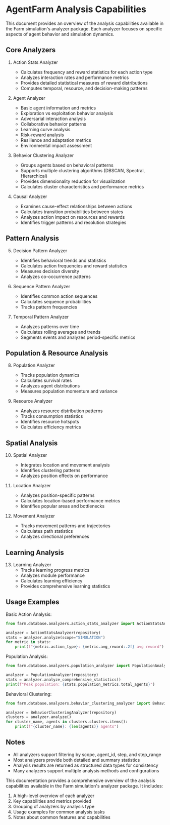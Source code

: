 AgentFarm Analysis Capabilities
===========================================

This document provides an overview of the analysis capabilities available in the Farm 
simulation's analyzer package. Each analyzer focuses on specific aspects of agent behavior 
and simulation dynamics.

Core Analyzers
-------------

1. Action Stats Analyzer
   - Calculates frequency and reward statistics for each action type
   - Analyzes interaction rates and performance metrics
   - Provides detailed statistical measures of reward distributions
   - Computes temporal, resource, and decision-making patterns

2. Agent Analyzer
   - Basic agent information and metrics
   - Exploration vs exploitation behavior analysis
   - Adversarial interaction analysis
   - Collaborative behavior patterns
   - Learning curve analysis
   - Risk-reward analysis
   - Resilience and adaptation metrics
   - Environmental impact assessment

3. Behavior Clustering Analyzer
   - Groups agents based on behavioral patterns
   - Supports multiple clustering algorithms (DBSCAN, Spectral, Hierarchical)
   - Provides dimensionality reduction for visualization
   - Calculates cluster characteristics and performance metrics

4. Causal Analyzer
   - Examines cause-effect relationships between actions
   - Calculates transition probabilities between states
   - Analyzes action impact on resources and rewards
   - Identifies trigger patterns and resolution strategies

Pattern Analysis
--------------

5. Decision Pattern Analyzer
   - Identifies behavioral trends and statistics
   - Calculates action frequencies and reward statistics
   - Measures decision diversity
   - Analyzes co-occurrence patterns

6. Sequence Pattern Analyzer
   - Identifies common action sequences
   - Calculates sequence probabilities
   - Tracks pattern frequencies

7. Temporal Pattern Analyzer
   - Analyzes patterns over time
   - Calculates rolling averages and trends
   - Segments events and analyzes period-specific metrics

Population & Resource Analysis
---------------------------

8. Population Analyzer
   - Tracks population dynamics
   - Calculates survival rates
   - Analyzes agent distributions
   - Measures population momentum and variance

9. Resource Analyzer
   - Analyzes resource distribution patterns
   - Tracks consumption statistics
   - Identifies resource hotspots
   - Calculates efficiency metrics

Spatial Analysis
--------------

10. Spatial Analyzer
    - Integrates location and movement analysis
    - Identifies clustering patterns
    - Analyzes position effects on performance

11. Location Analyzer
    - Analyzes position-specific patterns
    - Calculates location-based performance metrics
    - Identifies popular areas and bottlenecks

12. Movement Analyzer
    - Tracks movement patterns and trajectories
    - Calculates path statistics
    - Analyzes directional preferences

Learning Analysis
---------------

13. Learning Analyzer
    - Tracks learning progress metrics
    - Analyzes module performance
    - Calculates learning efficiency
    - Provides comprehensive learning statistics

Usage Examples
------------

Basic Action Analysis:
```python
from farm.database.analyzers.action_stats_analyzer import ActionStatsAnalyzer

analyzer = ActionStatsAnalyzer(repository)
stats = analyzer.analyze(scope="SIMULATION")
for metric in stats:
    print(f"{metric.action_type}: {metric.avg_reward:.2f} avg reward")
```

Population Analysis:
```python
from farm.database.analyzers.population_analyzer import PopulationAnalyzer

analyzer = PopulationAnalyzer(repository)
stats = analyzer.analyze_comprehensive_statistics()
print(f"Peak population: {stats.population_metrics.total_agents}")
```

Behavioral Clustering:
```python
from farm.database.analyzers.behavior_clustering_analyzer import BehaviorClusteringAnalyzer

analyzer = BehaviorClusteringAnalyzer(repository)
clusters = analyzer.analyze()
for cluster_name, agents in clusters.clusters.items():
    print(f"{cluster_name}: {len(agents)} agents")
```

Notes
-----
- All analyzers support filtering by scope, agent_id, step, and step_range
- Most analyzers provide both detailed and summary statistics
- Analysis results are returned as structured data types for consistency
- Many analyzers support multiple analysis methods and configurations


This documentation provides a comprehensive overview of the analysis capabilities available in the Farm simulation's analyzer package. It includes:

1. A high-level overview of each analyzer
2. Key capabilities and metrics provided
3. Grouping of analyzers by analysis type
4. Usage examples for common analysis tasks
5. Notes about common features and capabilities
